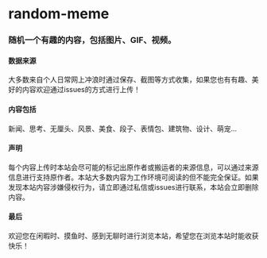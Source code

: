 # random-meme
### 随机一个有趣的内容，包括图片、GIF、视频。



#### 数据来源

大多数来自个人日常网上冲浪时通过保存、截图等方式收集，如果您也有有趣、美好的内容欢迎通过issues的方式进行上传！

#### 内容包括

新闻、思考、无厘头、风景、美食、段子、表情包、建筑物、设计、萌宠...

#### 声明

每个内容上传时本站会尽可能的标记出原作者或搬运者的来源信息，可以通过来源信息进行支持原作者。本站大多数内容为工作环境可阅读的但不能完全保证。如果发现本站内容涉嫌侵权行为，请立即通过私信或issues进行联系，本站会立即删除内容。

#### 最后

欢迎您在闲暇时、摸鱼时、感到无聊时进行浏览本站，希望您在浏览本站时能收获快乐！

